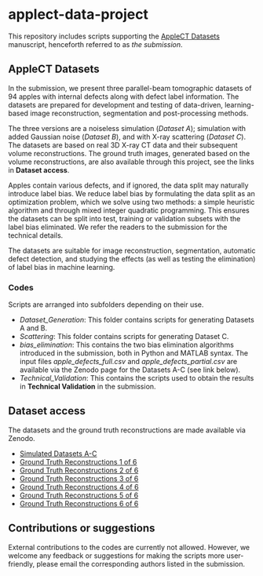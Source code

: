 # applect-data-project
This repository includes scripts supporting the [AppleCT Datasets](https://arxiv.org/abs/2012.13346) manuscript, henceforth referred to as *the submission*. 

## AppleCT Datasets
In the submission, we present three parallel-beam tomographic datasets of 94 apples with internal defects along with defect label information. The datasets are prepared for development and testing of data-driven, learning-based image reconstruction, segmentation and post-processing methods. 

The three versions are a noiseless simulation (*Dataset A*); simulation with added Gaussian noise (*Dataset B*), and with X-ray scattering (*Dataset C*). The datasets are based on real 3D X-ray CT data and their subsequent volume reconstructions. The ground truth images, generated based on the volume reconstructions, are also available through this project, see the links in **Dataset access**. 

Apples contain various defects, and if ignored, the data split may naturally introduce label bias. We reduce label bias by formulating the data split as an optimization problem, which we solve using two methods: a simple heuristic algorithm and through mixed integer quadratic programming. This ensures the datasets can be split into test, training or validation subsets with the label bias eliminated. We refer the readers to the submission for the technical details. 

The datasets are suitable for image reconstruction, segmentation, automatic defect detection, and studying the effects (as well as testing the elimination) of label bias in machine learning.


### Codes
Scripts are arranged into subfolders depending on their use.

* *Dataset_Generation*: This folder contains scripts for generating Datasets A and B.
* *Scattering*: This folder contains scripts for generating Dataset C.
* *bias_elimination*: This contains the two bias elimination algorithms introduced in the submission, both in Python and MATLAB syntax. The input files *apple_defects_full.csv* and *apple_defects_partial.csv* are available via the Zenodo page for the Datasets A-C (see link below). 
* *Technical_Validation*: This contains the scripts used to obtain the results in **Technical Validation** in the submission. 


## Dataset access
The datasets and the ground truth reconstructions are made available via Zenodo. 

* [Simulated Datasets A-C](https://zenodo.org/record/4212301)
* [Ground Truth Reconstructions 1 of 6](https://zenodo.org/record/4550729)
* [Ground Truth Reconstructions 2 of 6](https://zenodo.org/record/4575904)
* [Ground Truth Reconstructions 3 of 6](https://zenodo.org/record/4576078)
* [Ground Truth Reconstructions 4 of 6](https://zenodo.org/record/4576122)
* [Ground Truth Reconstructions 5 of 6](https://zenodo.org/record/4576202)
* [Ground Truth Reconstructions 6 of 6](https://zenodo.org/record/4576260)



## Contributions or suggestions 
External contributions to the codes are currently not allowed. However, we welcome any feedback or suggestions for making the scripts more user-friendly, please email the corresponding authors listed in the submission. 
